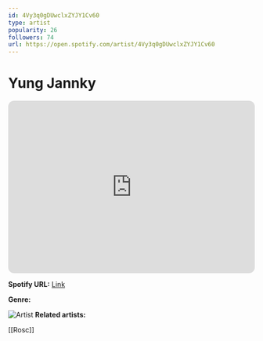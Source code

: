 ```yaml
---
id: 4Vy3q0gDUwclxZYJY1Cv60
type: artist
popularity: 26
followers: 74
url: https://open.spotify.com/artist/4Vy3q0gDUwclxZYJY1Cv60
---
```

# Yung Jannky

<iframe style="border-radius:12px" src="https://open.spotify.com/embed/artist/4Vy3q0gDUwclxZYJY1Cv60" width="100%" height="352" frameBorder="0" allowfullscreen="" allow="autoplay; clipboard-write; encrypted-media; fullscreen; picture-in-picture" loading="lazy"></iframe>

**Spotify URL:** [Link](https://open.spotify.com/artist/4Vy3q0gDUwclxZYJY1Cv60)

**Genre:** 

![Artist](https://i.scdn.co/image/ab6761610000e5eb3882b8fb65fd9231b191d898)
**Related artists:**

[[Rosc]]
